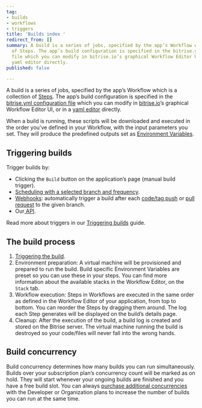 ```yaml
---
tag:
- builds
- workflows
- triggers
title: 'Builds index '
redirect_from: []
summary: A build is a series of jobs, specified by the app’s Workflow which is a collection
  of Steps. The app’s build configuration is specified in the bitrise.yml configuration
  file which you can modify in bitrise.io’s graphical Workflow Editor UI, or in a
  yaml editor directly.
published: false

---
```

A build is a series of jobs, specified by the app’s Workflow which is a collection of [Steps](https://8629bcmvhs1rvw.preview.forestry.io/steps-workflows/getting-started-steps). The app’s build configuration is specified in the [bitrise.yml configuration file](https://8629bcmvhs1rvw.preview.forestry.io/bitrise-cli/basics-of-bitrise-yml) which you can modify in [bitrise.io](https://www.bitrise.io/)’s graphical Workflow Editor UI, or in a [yaml editor](http://blog.bitrise.io/2016/02/12/edit-your-yaml-files-like-a-boss.html) directly.

When a build is running, these scripts will be downloaded and executed in the order you’ve defined in your Workflow, with the input parameters you set. They will produce the predefined outputs set as [Environment Variables](https://8629bcmvhs1rvw.preview.forestry.io/builds/available-environment-variables).

## Triggering builds

Trigger builds by:

* Clicking the `Build` button on the application’s page (manual build trigger).
* [Scheduling with a selected branch and frequency](https://8629bcmvhs1rvw.preview.forestry.io/builds/scheduling-builds).
* [Webhooks](https://8629bcmvhs1rvw.preview.forestry.io/webhooks/): automatically trigger a build after each [code/tag push](/builds/triggering-builds/trigger-code-push/) or [pull request](/builds/triggering-builds/trigger-pull-request/) to the given branch.
* Our[ API](https://8629bcmvhs1rvw.preview.forestry.io/api/build-trigger/).

Read more about triggers in our [Triggering builds](/builds/triggering-builds/index/) guide. 

## The build process

1. [Triggering the build](/builds/index/#triggering-builds).
2. Environment preparation: A virtual machine will be provisioned and prepared to run the build. Build specific Environment Variables are preset so you can use these in your steps. You can find more information about the available stacks in the Workflow Editor, on the `Stack` tab.
3. Workflow execution: Steps in Workflows are executed in the same order as defined in the Workflow Editor of your application, from top to bottom. You can reorder the Steps by dragging them around. The log each Step generates will be displayed on the build’s details page.
4. Cleanup: After the execution of the build, a build log is created and stored on the Bitrise server. The virtual machine running the build is destroyed so your code/files will never fall into the wrong hands.

## Build concurrency

Build concurrency determines how many builds you can run simultaneously. Builds over your subscription plan’s concurrency count will be marked as on hold. They will start whenever your ongoing builds are finished and you have a free build slot. You can always [purchase additional concurrencies](https://www.bitrise.io/pricing) with the Developer or Organization plans to increase the number of builds you can run at the same time.